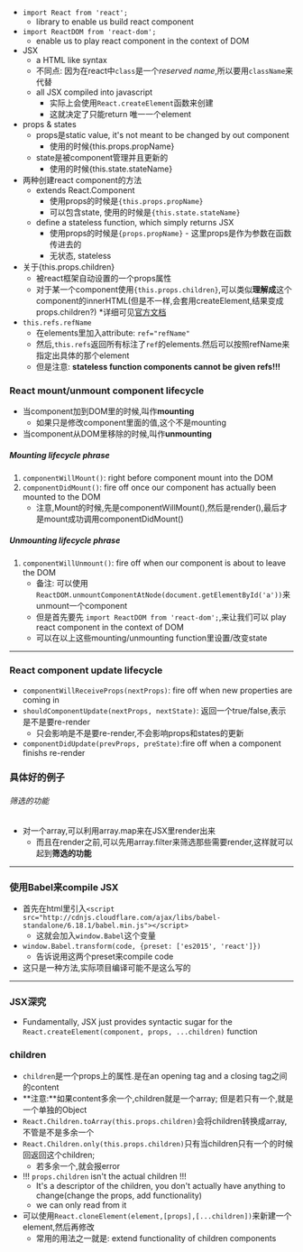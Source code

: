 - `import React from 'react';`
    + library to enable us build react component
- `import ReactDOM from 'react-dom';`
    + enable us to play react component in the context of DOM
- JSX
    + a HTML like syntax
    + 不同点: 因为在react中`class`是一个*reserved name*,所以要用`className`来代替
    + all JSX compiled into javascript
        * 实际上会使用`React.createElement`函数来创建
        * 这就决定了只能return 唯一一个element
- props & states
    + props是static value, it's not meant to be changed by out component
        * 使用的时候{this.props.propName}
    + state是被component管理并且更新的
        * 使用的时候{this.state.stateName}
- 两种创建react component的方法
    + extends React.Component
        * 使用props的时候是`{this.props.propName}`
        * 可以包含state, 使用的时候是`{this.state.stateName}`
    + define a stateless function, which simply returns JSX
        * 使用props的时候是`{props.propName}` - 这里props是作为参数在函数传进去的
        * 无状态, stateless
- 关于{this.props.children}
    + 被react框架自动设置的一个props属性
    + 对于某一个component使用`{this.props.children}`,可以类似**理解成**这个component的innerHTML(但是不一样,会套用createElement,结果变成props.children?)
        *详细可见[官方文档](https://facebook.github.io/react/docs/jsx-in-depth.html#children-in-jsx)
- `this.refs.refName`
    + 在elements里加入attribute: `ref="refName"`
    + 然后,`this.refs`返回所有标注了`ref`的elements.然后可以按照refName来指定出具体的那个element
    + 但是注意: **stateless function components cannot be given refs!!!**
    
    
### React mount/unmount component lifecycle
- 当component加到DOM里的时候,叫作**mounting**
    + 如果只是修改component里面的值,这个不是mounting
- 当component从DOM里移除的时候,叫作**unmounting**

##### Mounting lifecycle phrase
1. `componentWillMount()`: right before component mount into the DOM
2. `componentDidMount()`: fire off once our component has actually been mounted to the DOM
    - 注意,Mount的时候,先是componentWillMount(),然后是render(),最后才是mount成功调用componentDidMount()
    
##### Unmounting lifecycle phrase
1. `componentWillUnmount()`: fire off when our component is about to leave the DOM
    - 备注: 可以使用`ReactDOM.unmountComponentAtNode(document.getElementById('a'))`来unmount一个component
    - 但是首先要先 `import ReactDOM from 'react-dom';`,来让我们可以 play react component in the context of DOM
    - 可以在以上这些mounting/unmounting function里设置/改变state
    
----

### React component update lifecycle
- `componentWillReceiveProps(nextProps)`: fire off when new properties are coming in
- `shouldComponentUpdate(nextProps, nextState)`: 返回一个true/false,表示是不是要re-render
    + 只会影响是不是要re-render,不会影响props和states的更新
- `componentDidUpdate(prevProps, preState)`:fire off when a component finishs re-render


### 具体好的例子
###### 筛选的功能
- 对一个array,可以利用array.map来在JSX里render出来
    + 而且在render之前,可以先用array.filter来筛选那些需要render,这样就可以起到**筛选的功能**
    
----

### 使用Babel来compile JSX
- 首先在html里引入`<script src="http://cdnjs.cloudflare.com/ajax/libs/babel-standalone/6.18.1/babel.min.js"></script>`
    + 这就会加入`window.Babel`这个变量
- `window.Babel.transform(code, {preset: ['es2015', 'react']})`
    + 告诉说用这两个preset来compile code
- 这只是一种方法,实际项目编译可能不是这么写的

----

### JSX深究
- Fundamentally, JSX just provides syntactic sugar for the `React.createElement(component, props, ...children)` function

### children
- `children`是一个props上的属性.是在an opening tag and a closing tag之间的content
- **注意:**如果content多余一个,children就是一个array; 但是若只有一个,就是一个单独的Object
- `React.Children.toArray(this.props.children)`会将children转换成array,不管是不是多余一个
- `React.Children.only(this.props.children)`只有当children只有一个的时候回返回这个children;
    + 若多余一个,就会报error
- !!! `props.children` isn't the actual children !!!
    + It's a descriptor of the children, you don't actually have anything to change(change the props, add functionality)
    + we can only read from it
- 可以使用`React.cloneElement(element,[props],[...children])`来新建一个element,然后再修改
    + 常用的用法之一就是: extend functionality of children components